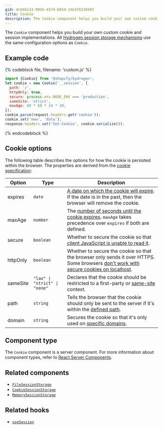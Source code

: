 ```yaml
---
gid: dcb66133-905b-4574-b854-1de3f6230492
title: Cookie
description: The Cookie component helps you build your own custom cookie and session implementations.
---
```


The `Cookie` component helps you build your own custom cookie and session implementations. All [Hydrogen session storage mechanisms](https://shopify.dev/custom-storefronts/hydrogen/framework/sessions#types-of-session-storage) use the same configuration options as `Cookie`.

## Example code

{% codeblock file, filename: 'custom.js' %}

```js
import {Cookie} from '@shopify/hydrogen';
let cookie = new Cookie('__session', {
  path: '/',
  httpOnly: true,
  secure: process.env.NODE_ENV === 'production',
  sameSite: 'strict',
  maxAge: 60 * 60 * 24 * 30,
});
cookie.parse(request.headers.get('cookie'));
cookie.set('new', 'data');
response.headers.set('Set-Cookie', cookie.serialize());
```

{% endcodeblock %}

## Cookie options

The following table describes the options for how the cookie is persisted within the browser. The properties are derived from the [cookie specification](https://developer.mozilla.org/en-US/docs/Web/HTTP/Cookies):

| Option   | Type                                             | Description                                                                                                                                                                                               |
| -------- | ------------------------------------------------ | --------------------------------------------------------------------------------------------------------------------------------------------------------------------------------------------------------- |
| expires  | <code>date</code>                                | [A date on which the cookie will expire](https://developer.mozilla.org/en-US/docs/Web/HTTP/Cookies#define_the_lifetime_of_a_cookie). If the date is in the past, then the browser will remove the cookie. |
| maxAge   | <code>number</code>                              | The [number of seconds until the cookie expires](https://developer.mozilla.org/en-US/docs/Web/HTTP/Headers/Set-Cookie#max-agenumber). `maxAge` takes precedence over `expires` if both are defined.       |
| secure   | <code>boolean</code>                             | Whether to secure the cookie so that [client JavaScript is unable to read it](https://owasp.org/www-community/HttpOnly).                                                                                  |
| httpOnly | <code>boolean</code>                             | Whether to secure the cookie so that the browser only sends it over HTTPS. Some browsers [don't work with secure cookies on localhost](https://owasp.org/www-community/controls/SecureCookieAttribute).   |
| sameSite | <code>"lax" &#124; "strict" &#124; "none"</code> | Declares that the cookie should be restricted to a first-party or [same-site](https://developer.mozilla.org/en-US/docs/Web/HTTP/Headers/Set-Cookie/SameSite) context.                                     |
| path     | <code>string</code>                              | Tells the browser that the cookie should only be sent to the server if it's within the [defined path](https://developer.mozilla.org/en-US/docs/Web/HTTP/Cookies#path_attribute).                          |
| domain   | <code>string</code>                              | Secures the cookie so that it's only used on [specific domains](https://developer.mozilla.org/en-US/docs/Web/HTTP/Cookies#domain_attribute).                                                              |

## Component type

The `Cookie` component is a server component. For more information about component types, refer to [React Server Components](https://shopify.dev/custom-storefronts/hydrogen/framework/react-server-components).

## Related components

- [`FileSessionStorage`](https://shopify.dev/api/hydrogen/components/framework/filesessionstorage)
- [`CookieSessionStorage`](https://shopify.dev/api/hydrogen/components/framework/cookiesessionstorage)
- [`MemorySessionStorage`](https://shopify.dev/api/hydrogen/components/framework/memorysessionstorage)

## Related hooks

- [`useSession`](https://shopify.dev/api/hydrogen/hooks/framework/usesession)
